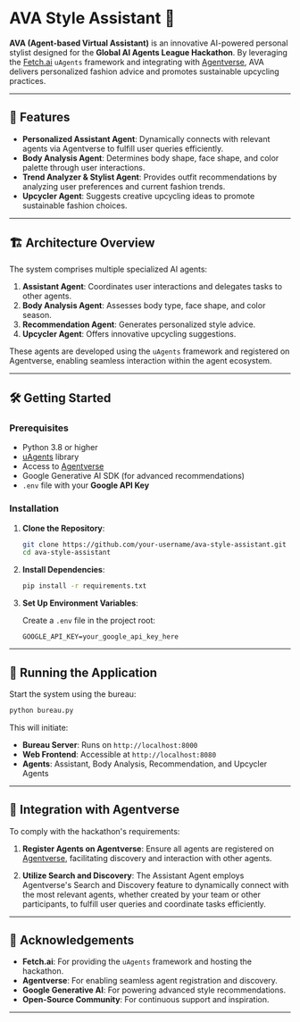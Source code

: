 

# AVA Style Assistant 👗

**AVA (Agent-based Virtual Assistant)** is an innovative AI-powered personal stylist designed for the **Global AI Agents League Hackathon**. By leveraging the [Fetch.ai](https://fetch.ai/) `uAgents` framework and integrating with [Agentverse](https://agentverse.ai/), AVA delivers personalized fashion advice and promotes sustainable upcycling practices.

---

## 🌟 Features

- **Personalized Assistant Agent**: Dynamically connects with relevant agents via Agentverse to fulfill user queries efficiently.
- **Body Analysis Agent**: Determines body shape, face shape, and color palette through user interactions.
- **Trend Analyzer & Stylist Agent**: Provides outfit recommendations by analyzing user preferences and current fashion trends.
- **Upcycler Agent**: Suggests creative upcycling ideas to promote sustainable fashion choices.

---

## 🏗️ Architecture Overview

The system comprises multiple specialized AI agents:

1. **Assistant Agent**: Coordinates user interactions and delegates tasks to other agents.
2. **Body Analysis Agent**: Assesses body type, face shape, and color season.
3. **Recommendation Agent**: Generates personalized style advice.
4. **Upcycler Agent**: Offers innovative upcycling suggestions.

These agents are developed using the `uAgents` framework and registered on Agentverse, enabling seamless interaction within the agent ecosystem.

---

## 🛠️ Getting Started

### Prerequisites

- Python 3.8 or higher
- [uAgents](https://pypi.org/project/uagents/) library
- Access to [Agentverse](https://agentverse.ai/)
- Google Generative AI SDK (for advanced recommendations)
- `.env` file with your **Google API Key**

### Installation

1. **Clone the Repository**:

   ```bash
   git clone https://github.com/your-username/ava-style-assistant.git
   cd ava-style-assistant
   ```

2. **Install Dependencies**:

   ```bash
   pip install -r requirements.txt
   ```

3. **Set Up Environment Variables**:

   Create a `.env` file in the project root:

   ```env
   GOOGLE_API_KEY=your_google_api_key_here
   ```

---

## 🚀 Running the Application

Start the system using the bureau:

```bash
python bureau.py
```

This will initiate:

- **Bureau Server**: Runs on `http://localhost:8000`
- **Web Frontend**: Accessible at `http://localhost:8080`
- **Agents**: Assistant, Body Analysis, Recommendation, and Upcycler Agents

---

## 🔗 Integration with Agentverse

To comply with the hackathon's requirements:

1. **Register Agents on Agentverse**: Ensure all agents are registered on [Agentverse](https://agentverse.ai/), facilitating discovery and interaction with other agents.

2. **Utilize Search and Discovery**: The Assistant Agent employs Agentverse's Search and Discovery feature to dynamically connect with the most relevant agents, whether created by your team or other participants, to fulfill user queries and coordinate tasks efficiently.



---

## 🙌 Acknowledgements

- **Fetch.ai**: For providing the `uAgents` framework and hosting the hackathon.
- **Agentverse**: For enabling seamless agent registration and discovery.
- **Google Generative AI**: For powering advanced style recommendations.
- **Open-Source Community**: For continuous support and inspiration.

---

